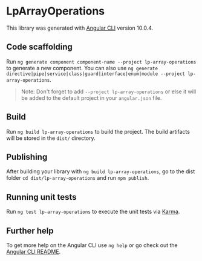 # LpArrayOperations

This library was generated with [Angular CLI](https://github.com/angular/angular-cli) version 10.0.4.

## Code scaffolding

Run `ng generate component component-name --project lp-array-operations` to generate a new component. You can also use `ng generate directive|pipe|service|class|guard|interface|enum|module --project lp-array-operations`.
> Note: Don't forget to add `--project lp-array-operations` or else it will be added to the default project in your `angular.json` file. 

## Build

Run `ng build lp-array-operations` to build the project. The build artifacts will be stored in the `dist/` directory.

## Publishing

After building your library with `ng build lp-array-operations`, go to the dist folder `cd dist/lp-array-operations` and run `npm publish`.

## Running unit tests

Run `ng test lp-array-operations` to execute the unit tests via [Karma](https://karma-runner.github.io).

## Further help

To get more help on the Angular CLI use `ng help` or go check out the [Angular CLI README](https://github.com/angular/angular-cli/blob/master/README.md).
